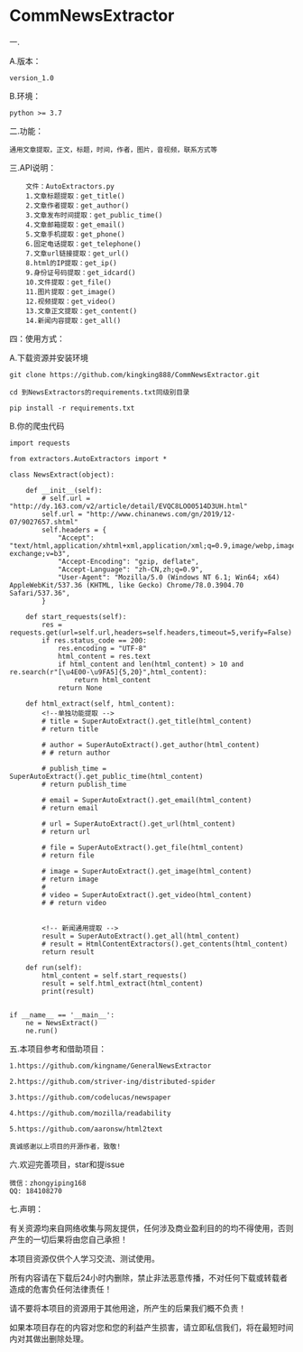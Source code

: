 # CommNewsExtractor

一.

A.版本：

    version_1.0

B.环境：

    python >= 3.7

二.功能：

    通用文章提取，正文，标题，时间，作者，图片，音视频，联系方式等

三.API说明：

        文件：AutoExtractors.py
        1.文章标题提取：get_title()
        2.文章作者提取：get_author()
        3.文章发布时间提取：get_public_time()
        4.文章邮箱提取：get_email()
        5.文章手机提取：get_phone()
        6.固定电话提取：get_telephone()
        7.文章url链接提取：get_url()
        8.html的IP提取：get_ip()
        9.身份证号码提取：get_idcard()
        10.文件提取：get_file()
        11.图片提取：get_image()
        12.视频提取：get_video()
        13.文章正文提取：get_content()
        14.新闻内容提取：get_all()

四：使用方式：

A.下载资源并安装环境

    git clone https://github.com/kingking888/CommNewsExtractor.git

    cd 到NewsExtractors的requirements.txt同级别目录

    pip install -r requirements.txt

B.你的爬虫代码

    import requests

    from extractors.AutoExtractors import *

    class NewsExtract(object):

        def __init__(self):
            # self.url = "http://dy.163.com/v2/article/detail/EVQC8LOO0514D3UH.html"
            self.url = "http://www.chinanews.com/gn/2019/12-07/9027657.shtml"
            self.headers = {
                "Accept": "text/html,application/xhtml+xml,application/xml;q=0.9,image/webp,image/apng,*/*;q=0.8,application/signed-exchange;v=b3",
                "Accept-Encoding": "gzip, deflate",
                "Accept-Language": "zh-CN,zh;q=0.9",
                "User-Agent": "Mozilla/5.0 (Windows NT 6.1; Win64; x64) AppleWebKit/537.36 (KHTML, like Gecko) Chrome/78.0.3904.70 Safari/537.36",
            }

        def start_requests(self):
            res = requests.get(url=self.url,headers=self.headers,timeout=5,verify=False)
            if res.status_code == 200:
                res.encoding = "UTF-8"
                html_content = res.text
                if html_content and len(html_content) > 10 and re.search(r"[\u4E00-\u9FA5]{5,20}",html_content):
                    return html_content
                return None

        def html_extract(self, html_content):
            <!--单独功能提取 -->
            # title = SuperAutoExtract().get_title(html_content)
            # return title

            # author = SuperAutoExtract().get_author(html_content)
            # # return author

            # publish_time = SuperAutoExtract().get_public_time(html_content)
            # return publish_time
            
            # email = SuperAutoExtract().get_email(html_content)
            # return email
            
            # url = SuperAutoExtract().get_url(html_content)
            # return url
            
            # file = SuperAutoExtract().get_file(html_content)
            # return file
            
            # image = SuperAutoExtract().get_image(html_content)
            # return image
            #
            # video = SuperAutoExtract().get_video(html_content)
            # # return video


            <!-- 新闻通用提取 -->
            result = SuperAutoExtract().get_all(html_content)
            # result = HtmlContentExtractors().get_contents(html_content)
            return result

        def run(self):
            html_content = self.start_requests()
            result = self.html_extract(html_content)
            print(result)


    if __name__ == '__main__':
        ne = NewsExtract()
        ne.run()





五.本项目参考和借助项目：

    1.https://github.com/kingname/GeneralNewsExtractor

    2.https://github.com/striver-ing/distributed-spider

    3.https://github.com/codelucas/newspaper

    4.https://github.com/mozilla/readability

    5.https://github.com/aaronsw/html2text
    
    真诚感谢以上项目的开源作者，致敬!
 
六.欢迎完善项目，star和提issue

    微信：zhongyiping168
    QQ: 184108270

    
七.声明：

有关资源均来自网络收集与网友提供，任何涉及商业盈利目的的均不得使用，否则产生的一切后果将由您自己承担！

本项目资源仅供个人学习交流、测试使用。

所有内容请在下载后24小时内删除，禁止非法恶意传播，不对任何下载或转载者造成的危害负任何法律责任！

请不要将本项目的资源用于其他用途，所产生的后果我们概不负责！

如果本项目存在的内容对您和您的利益产生损害，请立即私信我们，将在最短时间内对其做出删除处理。
